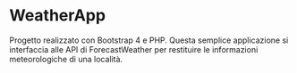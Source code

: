 # WeatherApp
Progetto realizzato con Bootstrap 4 e PHP. Questa semplice applicazione si interfaccia alle API di ForecastWeather per restituire le informazioni meteorologiche di una località.
